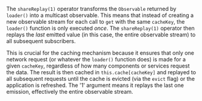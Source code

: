 The `shareReplay(1)` operator transforms the `Observable` returned by `loader()` into a multicast observable. This means that instead of creating a new observable stream for each call to `get` with the same `cacheKey`, the `loader()` function is only executed *once*. The `shareReplay(1)` operator then replays the *last* emitted value (in this case, the entire observable stream) to all subsequent subscribers. 

This is crucial for the caching mechanism because it ensures that only one network request (or whatever the `loader()` function does) is made for a given `cacheKey`, regardless of how many components or services request the data. The result is then cached in `this.cache[cacheKey]` and replayed to all subsequent requests until the cache is evicted (via the `evict` flag) or the application is refreshed. The '1' argument means it replays the last one emission, effectively the entire observable stream.